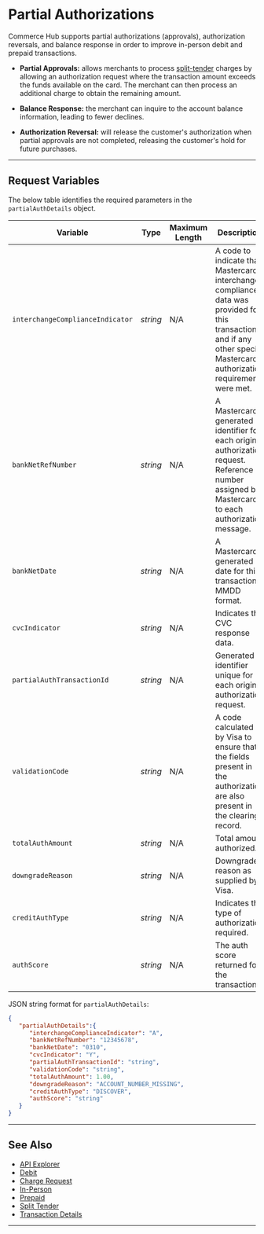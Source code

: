 # Partial Authorizations

Commerce Hub supports partial authorizations (approvals), authorization reversals, and balance response in order to improve in-person debit and prepaid transactions.

- **Partial Approvals:** allows merchants to process [split-tender](?path=docs/Resources/Guides/Split-Tender.md) charges by allowing an authorization request where the transaction amount exceeds the funds available on the card. The merchant can then process an additional charge to obtain the remaining amount.

- **Balance Response:** the merchant can inquire to the account balance information, leading to fewer declines.

- **Authorization Reversal:** will release the customer's authorization when partial approvals are not completed, releasing the customer's hold for future purchases.

---

## Request Variables

<!--
type: tab
title: partialAuthDetails
-->

The below table identifies the required parameters in the `partialAuthDetails` object.

| Variable | Type | Maximum Length | Description |
| -------- | -- | ------------ | ------------------ |
| `interchangeComplianceIndicator` | *string* | N/A | A code to indicate that Mastercard interchange compliance data was provided for this transaction, and if any other special Mastercard authorization requirements were met. |
| `bankNetRefNumber` | *string* | N/A | A Mastercard generated identifier for each original authorization request. Reference number assigned by Mastercard to each authorization message.|
| `bankNetDate` | *string* | N/A | A Mastercard generated date for this transaction. MMDD format. |
| `cvcIndicator` | *string* | N/A | Indicates the CVC response data. |
| `partialAuthTransactionId` | *string* | N/A | Generated identifier unique for each original authorization request. |
| `validationCode` | *string* | N/A | A code calculated by Visa to ensure that the fields present in the authorization are also present in the clearing record. |
| `totalAuthAmount` | *string* | N/A | Total amount authorized. |
| `downgradeReason` | *string* | N/A | Downgrade reason as supplied by Visa. |
| `creditAuthType` | *string* | N/A | Indicates the type of authorization required. |
| `authScore` | *string* | N/A | The auth score returned for the transaction. |
 
<!--
type: tab
title: JSON Example
-->

JSON string format for `partialAuthDetails`:

```json
{
   "partialAuthDetails":{
      "interchangeComplianceIndicator": "A",
      "bankNetRefNumber": "12345678",
      "bankNetDate": "0310",
      "cvcIndicator": "Y",
      "partialAuthTransactionId": "string",
      "validationCode": "string",
      "totalAuthAmount": 1.00,
      "downgradeReason": "ACCOUNT_NUMBER_MISSING",
      "creditAuthType": "DISCOVER",
      "authScore": "string"
   }
}
```
<!-- type: tab-end -->

---


## See Also

- [API Explorer](../api/?type=post&path=/payments/v1/charges)
- [Debit](?path=docs/In-Person/Debit/Smart-Routing.md)
- [Charge Request](?path=docs/Resources/API-Documents/Payments/Charges.md)
- [In-Person](?path=docs/Getting-Started/Getting-Started-InPerson.md)
- [Prepaid](?path=docs/Resources/Guides/Payment-Sources/Gift-Card.md)
- [Split Tender](?path=docs/Resources/Guides/Split-Tender.md)
- [Transaction Details](?path=docs/Resources/Master-Data/Transaction-Details.md)

---
